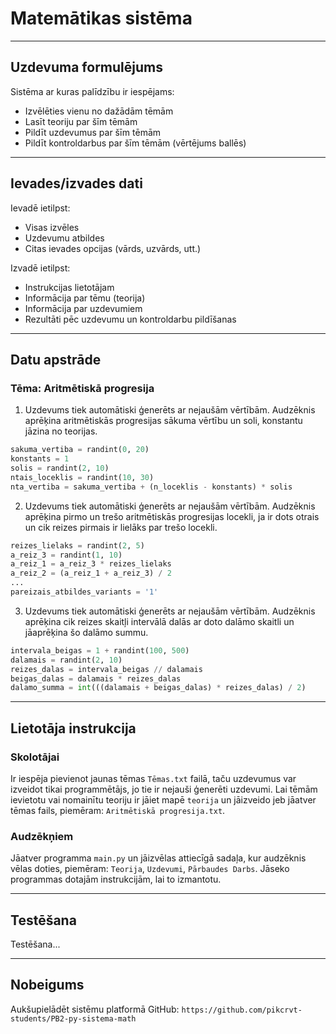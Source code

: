 # Matemātikas sistēma

---
## Uzdevuma formulējums
Sistēma ar kuras palīdzību ir iespējams:
 - Izvēlēties vienu no dažādām tēmām
 - Lasīt teoriju par šīm tēmām
 - Pildīt uzdevumus par šīm tēmām
 - Pildīt kontroldarbus par šīm tēmām (vērtējums ballēs)
---
## Ievades/izvades dati
Ievadē ietilpst:
 - Visas izvēles
 - Uzdevumu atbildes
 - Citas ievades opcijas (vārds, uzvārds, utt.)

Izvadē ietilpst:
 - Instrukcijas lietotājam
 - Informācija par tēmu (teorija)
 - Informācija par uzdevumiem
 - Rezultāti pēc uzdevumu un kontroldarbu pildīšanas
---
## Datu apstrāde
### Tēma: Aritmētiskā progresija
1. Uzdevums tiek automātiski ģenerēts ar nejaušām vērtībām.
Audzēknis aprēķina aritmētiskās progresijas sākuma vērtību un
soli, konstantu jāzina no teorijas.
```python
sakuma_vertiba = randint(0, 20)
konstants = 1
solis = randint(2, 10)
ntais_loceklis = randint(10, 30)
nta_vertiba = sakuma_vertiba + (n_loceklis - konstants) * solis
```
2. Uzdevums tiek automātiski ģenerēts ar nejaušām vērtībām.
Audzēknis aprēķina pirmo un trešo aritmētiskās progresijas
locekli, ja ir dots otrais un cik reizes pirmais ir lielāks
par trešo locekli.
```python
reizes_lielaks = randint(2, 5)
a_reiz_3 = randint(1, 10)
a_reiz_1 = a_reiz_3 * reizes_lielaks
a_reiz_2 = (a_reiz_1 + a_reiz_3) / 2
...
pareizais_atbildes_variants = '1'
```
3. Uzdevums tiek automātiski ģenerēts ar nejaušām vērtībām.
Audzēknis aprēķina cik reizes skaitļi intervālā dalās ar
doto dalāmo skaitli un jāaprēķina šo dalāmo summu.
```python
intervala_beigas = 1 + randint(100, 500)
dalamais = randint(2, 10)
reizes_dalas = intervala_beigas // dalamais
beigas_dalas = dalamais * reizes_dalas
dalamo_summa = int(((dalamais + beigas_dalas) * reizes_dalas) / 2)
```
---
## Lietotāja instrukcija
### Skolotājai
Ir iespēja pievienot jaunas tēmas `Tēmas.txt` failā, taču uzdevumus
var izveidot tikai programmētājs, jo tie ir nejauši ģenerēti
uzdevumi. Lai tēmām ievietotu vai nomainītu teoriju ir jāiet mapē
`teorija` un jāizveido jeb jāatver tēmas fails, piemēram:
`Aritmētiskā progresija.txt`.
### Audzēkņiem
Jāatver programma `main.py` un jāizvēlas attiecīgā sadaļa,
kur audzēknis vēlas doties, piemēram: `Teorija`, `Uzdevumi`,
`Pārbaudes Darbs`. Jāseko programmas dotajām instrukcijām,
lai to izmantotu.

---
## Testēšana
Testēšana...

---
## Nobeigums
Aukšupielādēt sistēmu platformā GitHub:
`https://github.com/pikcrvt-students/PB2-py-sistema-math`